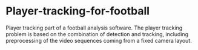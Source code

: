 # Player-tracking-for-football
Player tracking part of a football analysis software. The player tracking problem is based on the combination of detection and tracking, including preprocessing of the video sequences coming from a fixed camera layout.

